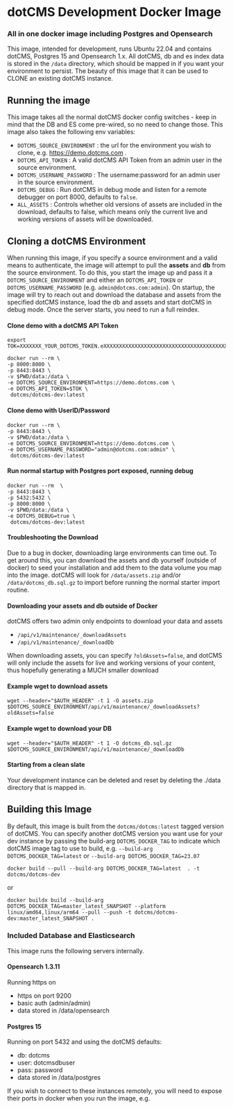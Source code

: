 # dotCMS Development Docker Image
### All in one docker image including Postgres and Opensearch
This image, intended for development, runs Ubuntu 22.04 and contains dotCMS, Postgres 15 and Opensearch 1.x. All dotCMS, db and es index data is stored in the `/data` directory, which should be mapped in if you want your environment to persist.  The beauty of this image that it can be used to CLONE an existing dotCMS instance.  


## Running the image
This image takes all the normal dotCMS docker config switches - keep in mind that the DB and ES come pre-wired, so no need to change those.  This image also takes the following env variables:

- `DOTCMS_SOURCE_ENVIRONMENT` : the url for the environment you wish to clone, e.g. https://demo.dotcms.com .
- `DOTCMS_API_TOKEN` : A valid dotCMS API Token from an admin user in the source environment.
- `DOTCMS_USERNAME_PASSWORD` :  The username:password for an admin user in the source environment.
- `DOTCMS_DEBUG` :  Run dotCMS in debug mode and listen for a remote debugger on port 8000, defaults to `false`.
- `ALL_ASSETS` : Controls whether old versions of assets are included in the download, defaults to false, which means only the current live and working versions of assets will be downloaded.



## Cloning a dotCMS Environment
When running this image, if you specify a source environment and a valid means to authenticate, the image will attempt to pull the **assets** and **db** from the source environment.  To do this, you start the image up and pass it a `DOTCMS_SOURCE_ENVIRONMENT` and either an `DOTCMS_API_TOKEN` or `DOTCMS_USERNAME_PASSWORD` (e.g. `admin@dotcms.com:admin`).  On startup, the image will try to reach out and download the database and assets from the specified dotCMS instance, load the db and assets and start dotCMS in debug mode. Once the server starts, you need to run a full reindex.



#### Clone demo with a dotCMS API Token
```
export TOK=XXXXXXX_YOUR_DOTCMS_TOKEN.eXXXXXXXXXXXXXXXXXXXXXXXXXXXXXXXXXXXXXXXXXXXXXXXXXXXXXXXXXXXXXXXXXX

docker run --rm \
-p 8000:8000 \
-p 8443:8443 \
-v $PWD/data:/data \
-e DOTCMS_SOURCE_ENVIRONMENT=https://demo.dotcms.com \
-e DOTCMS_API_TOKEN=$TOK \
 dotcms/dotcms-dev:latest
```

#### Clone demo with UserID/Password
```
docker run --rm \
-p 8443:8443 \
-v $PWD/data:/data \
-e DOTCMS_SOURCE_ENVIRONMENT=https://demo.dotcms.com \
-e DOTCMS_USERNAME_PASSWORD="admin@dotcms.com:admin" \
 dotcms/dotcms-dev:latest
```

#### Run normal startup with Postgres port exposed, running debug
```
docker run --rm  \
-p 8443:8443 \
-p 5432:5432 \
-p 8000:8000 \
-v $PWD/data:/data \
-e DOTCMS_DEBUG=true \
 dotcms/dotcms-dev:latest
```


#### Troubleshooting the Download
Due to a bug in docker, downloading large environments can time out. To get around this, you can download the assets and db yourself (outside of docker) to seed your installation and add them to the data volume you map into the image.  dotCMS will look for `/data/assets.zip` and/or `/data/dotcms_db.sql.gz` to import before running the normal starter import routine.

#### Downloading your assets and db outside of Docker
dotCMS offers two admin only endpoints to download your data and assets
- `/api/v1/maintenance/_downloadAssets`
- `/api/v1/maintenance/_downloadDb`

When downloading assets, you can specify `?oldAssets=false`, and dotCMS will only include the assets for live and working versions of your content, thus hopefully generating a MUCH smaller download

#### Example wget to download assets
```
wget --header="$AUTH_HEADER" -t 1 -O assets.zip  $DOTCMS_SOURCE_ENVIRONMENT/api/v1/maintenance/_downloadAssets?oldAssets=false
```

#### Example wget to download your DB
```
wget --header="$AUTH_HEADER" -t 1 -O dotcms_db.sql.gz $DOTCMS_SOURCE_ENVIRONMENT/api/v1/maintenance/_downloadDb 

```

#### Starting from a clean slate
Your development instance can be deleted and reset by deleting the ./data directory that is mapped in. 




## Building this Image
By default, this image is built from the `dotcms/dotcms:latest` tagged version of dotCMS.  You can specify another dotCMS version you want use for your dev instance by passing the build-arg `DOTCMS_DOCKER_TAG` to indicate which dotCMS image tag to use to build,  e.g.
`--build-arg DOTCMS_DOCKER_TAG=latest` or `--build-arg DOTCMS_DOCKER_TAG=23.07`

```
docker build --pull --build-arg DOTCMS_DOCKER_TAG=latest  . -t dotcms/dotcms-dev
```
or
```
docker buildx build --build-arg DOTCMS_DOCKER_TAG=master_latest_SNAPSHOT --platform linux/amd64,linux/arm64 --pull --push -t dotcms/dotcms-dev:master_latest_SNAPSHOT .
```

### Included Database and Elasticsearch

This image runs the following servers internally. 

#### Opensearch 1.3.11
Running https on 
- https on port 9200 
- basic auth (admin/admin)
- data stored in /data/opensearch 


#### Postgres 15
Running on port 5432 and using the dotCMS defaults:
- db: dotcms
- user: dotcmsdbuser
- pass: password
- data stored in /data/postgres

If you wish to connect to these instances remotely, you will need to expose their ports in docker when you run the image, e.g.
